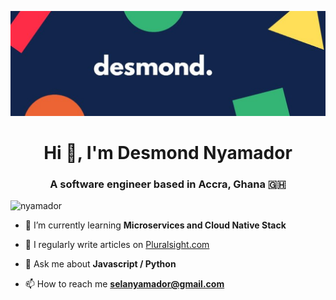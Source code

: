 

![](https://github.com/Nyamador/Nyamador/blob/master/1500x500.jpg)

<h1 align="center">Hi 👋, I'm Desmond Nyamador</h1>
<h3 align="center">A software engineer based in Accra, Ghana 🇬🇭</h3>

<p align="left"> <img src="https://komarev.com/ghpvc/?username=nyamador&label=Profile%20views&color=0e75b6&style=flat" alt="nyamador" /> </p>

- 🌱 I’m currently learning **Microservices and Cloud Native Stack**

- 📝 I regularly write articles on [Pluralsight.com](Pluralsight.com)

- 💬 Ask me about **Javascript / Python**

- 📫 How to reach me **selanyamador@gmail.com**
